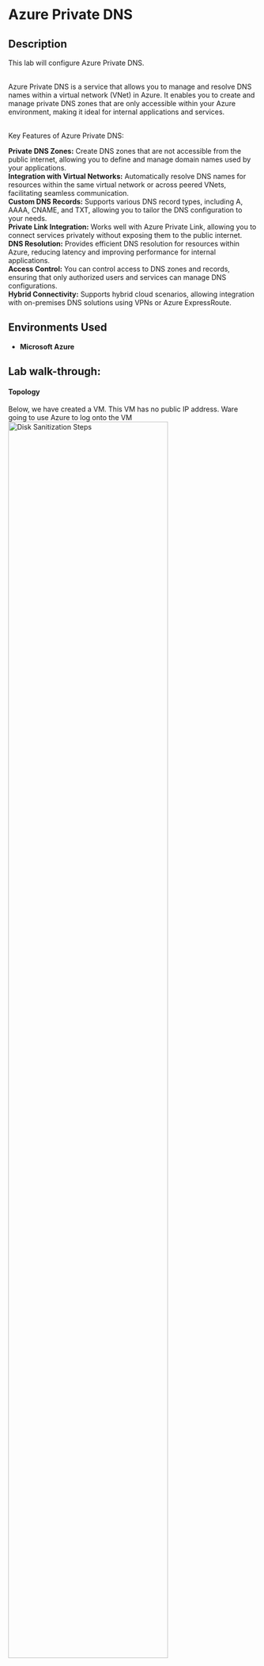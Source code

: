 <h1>Azure Private DNS</h1>

<h2>Description</h2>
This lab will configure Azure Private DNS.<br /><br />

Azure Private DNS is a service that allows you to manage and resolve DNS names within a virtual network (VNet) in Azure. It enables you to create and manage private DNS zones that are only accessible within your Azure environment, making it ideal for internal applications and services.<br /><br />


Key Features of Azure Private DNS:<br />

<b>Private DNS Zones:</b> Create DNS zones that are not accessible from the public internet, allowing you to define and manage domain names used by your applications.
<br />
<b>Integration with Virtual Networks:</b> Automatically resolve DNS names for resources within the same virtual network or across peered VNets, facilitating seamless communication.
<br />
<b>Custom DNS Records:</b> Supports various DNS record types, including A, AAAA, CNAME, and TXT, allowing you to tailor the DNS configuration to your needs.
<br />
<b>Private Link Integration:</b> Works well with Azure Private Link, allowing you to connect services privately without exposing them to the public internet.
<br />
<b>DNS Resolution:</b> Provides efficient DNS resolution for resources within Azure, reducing latency and improving performance for internal applications.
<br />
<b>Access Control:</b> You can control access to DNS zones and records, ensuring that only authorized users and services can manage DNS configurations.
<br />
<b>Hybrid Connectivity:</b> Supports hybrid cloud scenarios, allowing integration with on-premises DNS solutions using VPNs or Azure ExpressRoute.


<h2>Environments Used </h2>

- <b>Microsoft Azure</b>

<h2>Lab walk-through:</h2>

<p align="center">
<h4>Topology</h4>
Below, we have created a VM. This VM has no public IP address. Ware going to use Azure to log onto the VM<br/>
<img src="https://i.imgur.com/bhbcrm3.png" height="80%" width="80%" alt="Disk Sanitization Steps"/>
<br />

<h4>Step 1</h4> 
Create a Bastion subnet.<br/>
<img src="https://i.imgur.com/M5MkGaP.png" height="80%" width="80%" alt="Disk Sanitization Steps"/>
<h4>Step 3</h4> 

<h4>Step 2</h4> 
Configure Bastion.<br/>
<img src="https://i.imgur.com/YnUlt3I.png" height="80%" width="80%" alt="Disk Sanitization Steps"/>
<h4>Step 3</h4>

<h4>Step 3</h4> 
Log into the VM.<br/>
<img src="https://i.imgur.com/tmw9F3Z.png" height="80%" width="80%" alt="Disk Sanitization Steps"/>
<img src="https://i.imgur.com/Vtbz3yY.png" height="80%" width="80%" alt="Disk Sanitization Steps"/>
